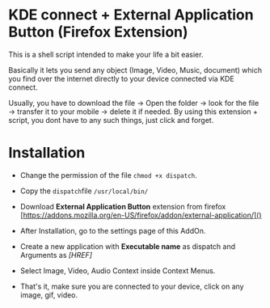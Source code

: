 # KDE connect + External Application Button (Firefox Extension)

This is a shell script intended to make your life a bit easier.

Basically it lets you send any object (Image, Video, Music, document) which you find over the internet directly to your device connected via KDE connect.



Usually, you have to download the file -> Open the folder -> look for the file -> transfer it to your mobile -> delete it if needed. By using this extension + script, you dont have to any such things, just click and forget.



# Installation

+ Change the permission of the file `chmod +x dispatch`.

+ Copy the `dispatch`file `/usr/local/bin/`

+ Download **External Application Button** extension from firefox [https://addons.mozilla.org/en-US/firefox/addon/external-application/]()

+ After Installation, go to the settings page of this AddOn.

+ Create a new application with **Executable name** as dispatch and Arguments as *[HREF]* 

+ Select Image, Video, Audio Context inside Context Menus.

+ That's it, make sure you are connected to your device, click on any image, gif, video.


